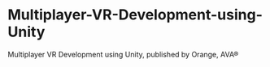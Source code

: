 # Multiplayer-VR-Development-using-Unity
Multiplayer VR Development using Unity, published by Orange, AVA®

